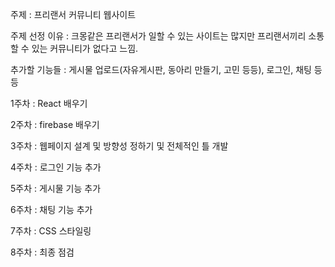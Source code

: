 주제 : 프리랜서 커뮤니티 웹사이트

주제 선정 이유 : 크몽같은 프리랜서가 일할 수 있는 사이트는 많지만 프리랜서끼리 소통할 수 있는 커뮤니티가 없다고 느낌.

추가할 기능들 : 게시물 업로드(자유게시판, 동아리 만들기, 고민 등등), 로그인, 채팅 등등


1주차 : React 배우기

2주차 : firebase 배우기

3주차 : 웹페이지 설계 및 방향성 정하기 및 전체적인 틀 개발

4주차 : 로그인 기능 추가

5주차 : 게시물 기능 추가

6주차 : 채팅 기능 추가

7주차 : CSS 스타일링

8주차 : 최종 점검
